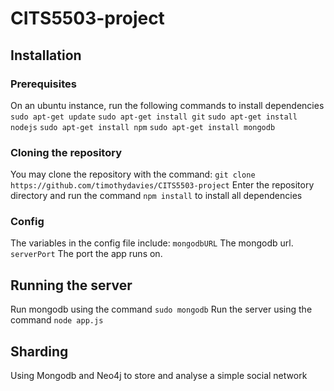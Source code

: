 # CITS5503-project

## Installation 
### Prerequisites

On an ubuntu instance, run the following commands to install dependencies
`sudo apt-get update`
`sudo apt-get install git`
`sudo apt-get install nodejs`
`sudo apt-get install npm`
`sudo apt-get install mongodb`

### Cloning the repository

You may clone the repository with the command: 
`git clone https://github.com/timothydavies/CITS5503-project`
Enter the repository directory and run the command
`npm install` to install all dependencies

### Config

The variables in the config file include:
`mongodbURL` The mongodb url.
`serverPort` The port the app runs on.

## Running the server

Run mongodb using the command
`sudo mongodb`
Run the server using the command
`node app.js`

## Sharding



Using Mongodb and Neo4j to store and analyse a simple social network
